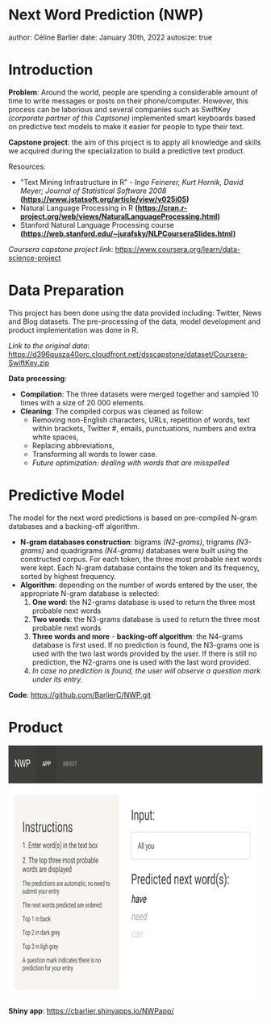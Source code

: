 Next Word Prediction (NWP)
========================================================
author: Céline Barlier
date: January 30th, 2022
autosize: true

<style>
.reveal .slides section .slideContent {
    font-size: 15pt;
}
</style>

Introduction
========================================================

**Problem**: Around the world, people are spending a considerable amount of time to write messages or posts on their phone/computer. However, this process can be laborious and several companies such as SwiftKey *(corporate partner of this Captsone)* implemented smart keyboards based on predictive text models to make it easier for people to type their text.

**Capstone project**: the aim of this project is to apply all knowledge and skills we acquired during the specialization to build a predictive text product.

Resources:
  - "Text Mining Infrastructure in R" - *Ingo Feinerer, Kurt Hornik, David Meyer; Journal of Statistical Software 2008* **(https://www.jstatsoft.org/article/view/v025i05)**
  - Natural Language Processing in R **(https://cran.r-project.org/web/views/NaturalLanguageProcessing.html)**
  - Stanford Natural Language Processing course **(https://web.stanford.edu/~jurafsky/NLPCourseraSlides.html)**

*Coursera capstone project link*: https://www.coursera.org/learn/data-science-project

Data Preparation
========================================================

This project has been done using the data provided including: Twitter, News and Blog datasets. The pre-processing of the data, model development and product implementation was done in R.

*Link to the original data*: https://d396qusza40orc.cloudfront.net/dsscapstone/dataset/Coursera-SwiftKey.zip

**Data processing**:
- **Compilation**: The three datasets were merged together and sampled 10 times with a size of 20 000 elements.
- **Cleaning**: The compiled corpus was cleaned as follow: 
  * Removing non-English characters, URLs, repetition of words, text within brackets, Twitter #, emails, punctuations, numbers and extra white spaces, 
  * Replacing abbreviations, 
  * Transforming all words to lower case.
  * *Future optimization: dealing with words that are misspelled*

Predictive Model
========================================================

The model for the next word predictions is based on pre-compiled N-gram databases and a backing-off algorithm.

- **N-gram databases construction**: bigrams *(N2-grams)*, trigrams *(N3-grams)* and quadrigrams *(N4-grams)* databases were built using the constructed corpus. For each token, the three most probable next words were kept. Each N-gram database contains the token and its frequency, sorted by highest frequency.
- **Algorithm**: depending on the number of words entered by the user, the appropriate N-gram database is selected:
  1. **One word**: the N2-grams database is used to return the three most probable next words
  2. **Two words**: the N3-grams database is used to return the three most probable next words
  3. **Three words and more** - **backing-off algorithm**: the N4-grams database is first used. If no prediction is found, the N3-grams one is used with the two last words provided by the user. If there is still no prediction, the N2-grams one is used with the last word provided.
  4. *In case no prediction is found, the user will observe a question mark under its entry.*

**Code**: https://github.com/BarlierC/NWP.git

Product
========================================================

<img src="shinyapp.png" width="800" height="500" />

**Shiny app**:  https://cbarlier.shinyapps.io/NWPapp/


